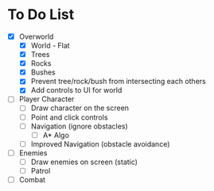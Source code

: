 # To Do List

- [x] Overworld
  - [x] World - Flat
  - [x] Trees
  - [x] Rocks
  - [x] Bushes
  - [x] Prevent tree/rock/bush from intersecting each others
  - [x] Add controls to UI for world
- [ ] Player Character
  - [ ] Draw character on the screen
  - [ ] Point and click controls
  - [ ] Navigation (ignore obstacles)
    - [ ] A* Algo
  - [ ] Improved Navigation (obstacle avoidance)
- [ ] Enemies
  - [ ] Draw enemies on screen (static)
  - [ ] Patrol
- [ ] Combat